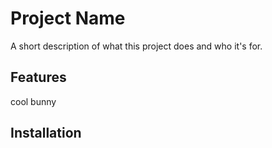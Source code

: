 # Project Name

A short description of what this project does and who it's for.

## Features
cool bunny

## Installation


